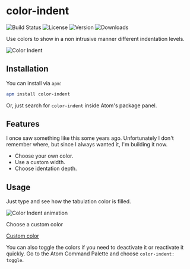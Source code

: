 # color-indent
![Build Status](https://img.shields.io/circleci/project/github/victorhqc/color-indent/master.svg) ![License](https://img.shields.io/apm/l/color-indent.svg) ![Version](https://img.shields.io/apm/v/color-indent.svg) ![Downloads](https://img.shields.io/apm/dm/color-indent.svg)

Use colors to show in a non intrusive manner different indentation levels.

![Color Indent](https://i.imgur.com/5HmsYHQ.png)

## Installation

You can install via `apm`:
```sh
apm install color-indent
```

Or, just search for `color-indent` inside Atom's package panel.

## Features
I once saw something like this some years ago. Unfortunately I don't remember where, but since I
always wanted it, I'm building it now.

- Choose your own color.
- Use a custom width.
- Choose identation depth.

## Usage
Just type and see how the tabulation color is filled.

![Color Indent animation](https://i.imgur.com/RfDGOyQ.gif)

Choose a custom color

[Custom color](https://i.imgur.com/bID1oSf.gif)

You can also toggle the colors if you need to deactivate it or reactivate it quickly.
Go to the Atom Command Palette and choose `color-indent: toggle`.
